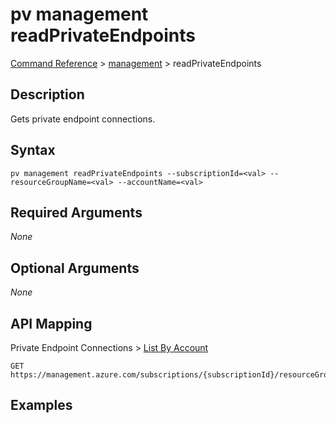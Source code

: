 # pv management readPrivateEndpoints
[Command Reference](../../../README.md#command-reference) > [management](./main.md) > readPrivateEndpoints

## Description
Gets private endpoint connections.

## Syntax
```
pv management readPrivateEndpoints --subscriptionId=<val> --resourceGroupName=<val> --accountName=<val>
```

## Required Arguments
*None*

## Optional Arguments
*None*

## API Mapping
Private Endpoint Connections > [List By Account](https://docs.microsoft.com/en-us/rest/api/purview/private-endpoint-connections/list-by-account)
```
GET https://management.azure.com/subscriptions/{subscriptionId}/resourceGroups/{resourceGroupName}/providers/Microsoft.Purview/accounts/{accountName}/privateEndpointConnections
```

## Examples
```powershell

```